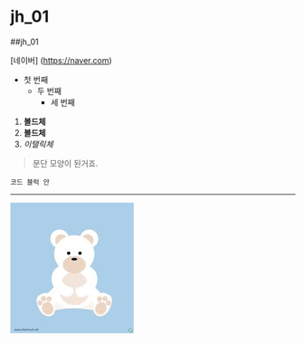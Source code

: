 # jh_01
##jh_01

[네이버] (https://naver.com)

* 첫 번째
  * 두 번째
    * 세 번째
   
1. **볼드체**
2. __볼드체__
3. *이탤릭체*

>문단 모양이 된거죠.
>

```
코드 블럭 안
```
***

<img width="" height="" src="./png/곰돌이.png"></img>
